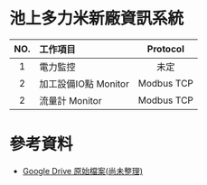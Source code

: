 # 池上多力米新廠資訊系統

| NO.        | 工作項目         | Protocol     |
|:----------:|:--------------|:-------------:|
| 1        |    電力監控 |        未定 |
| 2        |    加工設備IO點 Monitor        |        Modbus TCP |
| 2        |    流量計 Monitor        |         Modbus TCP |

# 參考資料
- [Google Drive 原始檔案(尚未整理)](https://drive.google.com/drive/u/0/folders/1_zVnTO9Wcp0Ic9Cuef0HrzT0R_LI-w2F)
